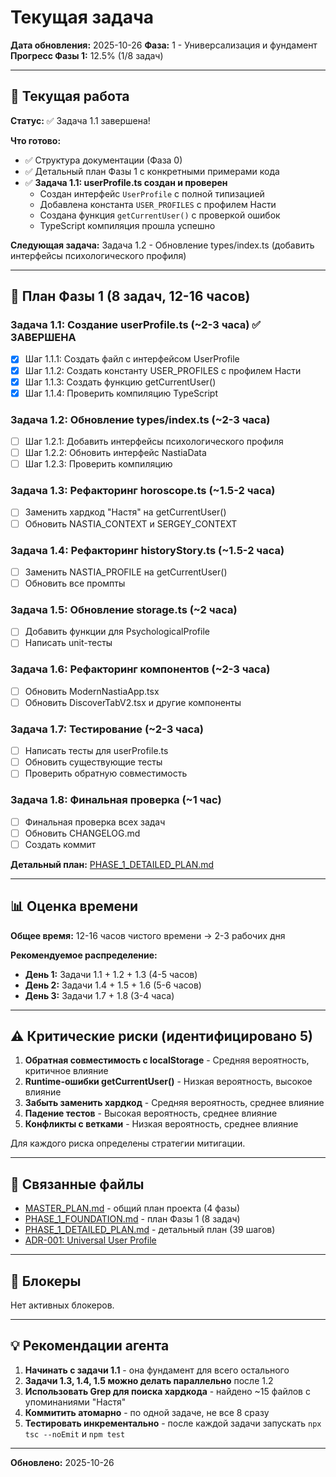 # Текущая задача

**Дата обновления:** 2025-10-26
**Фаза:** 1 - Универсализация и фундамент
**Прогресс Фазы 1:** 12.5% (1/8 задач)

---

## 🎯 Текущая работа

**Статус:** ✅ Задача 1.1 завершена!

**Что готово:**
- ✅ Структура документации (Фаза 0)
- ✅ Детальный план Фазы 1 с конкретными примерами кода
- ✅ **Задача 1.1: userProfile.ts создан и проверен**
  - Создан интерфейс `UserProfile` с полной типизацией
  - Добавлена константа `USER_PROFILES` с профилем Насти
  - Создана функция `getCurrentUser()` с проверкой ошибок
  - TypeScript компиляция прошла успешно

**Следующая задача:** Задача 1.2 - Обновление types/index.ts (добавить интерфейсы психологического профиля)

---

## 📝 План Фазы 1 (8 задач, 12-16 часов)

### Задача 1.1: Создание userProfile.ts (~2-3 часа) ✅ ЗАВЕРШЕНА
- [x] Шаг 1.1.1: Создать файл с интерфейсом UserProfile
- [x] Шаг 1.1.2: Создать константу USER_PROFILES с профилем Насти
- [x] Шаг 1.1.3: Создать функцию getCurrentUser()
- [x] Шаг 1.1.4: Проверить компиляцию TypeScript

### Задача 1.2: Обновление types/index.ts (~2-3 часа)
- [ ] Шаг 1.2.1: Добавить интерфейсы психологического профиля
- [ ] Шаг 1.2.2: Обновить интерфейс NastiaData
- [ ] Шаг 1.2.3: Проверить компиляцию

### Задача 1.3: Рефакторинг horoscope.ts (~1.5-2 часа)
- [ ] Заменить хардкод "Настя" на getCurrentUser()
- [ ] Обновить NASTIA_CONTEXT и SERGEY_CONTEXT

### Задача 1.4: Рефакторинг historyStory.ts (~1.5-2 часа)
- [ ] Заменить NASTIA_PROFILE на getCurrentUser()
- [ ] Обновить все промпты

### Задача 1.5: Обновление storage.ts (~2 часа)
- [ ] Добавить функции для PsychologicalProfile
- [ ] Написать unit-тесты

### Задача 1.6: Рефакторинг компонентов (~2-3 часа)
- [ ] Обновить ModernNastiaApp.tsx
- [ ] Обновить DiscoverTabV2.tsx и другие компоненты

### Задача 1.7: Тестирование (~2-3 часа)
- [ ] Написать тесты для userProfile.ts
- [ ] Обновить существующие тесты
- [ ] Проверить обратную совместимость

### Задача 1.8: Финальная проверка (~1 час)
- [ ] Финальная проверка всех задач
- [ ] Обновить CHANGELOG.md
- [ ] Создать коммит

**Детальный план:** [PHASE_1_DETAILED_PLAN.md](../roadmap/PHASE_1_DETAILED_PLAN.md)

---

## 📊 Оценка времени

**Общее время:** 12-16 часов чистого времени → 2-3 рабочих дня

**Рекомендуемое распределение:**
- **День 1:** Задачи 1.1 + 1.2 + 1.3 (4-5 часов)
- **День 2:** Задачи 1.4 + 1.5 + 1.6 (5-6 часов)
- **День 3:** Задачи 1.7 + 1.8 (3-4 часа)

---

## ⚠️ Критические риски (идентифицировано 5)

1. **Обратная совместимость с localStorage** - Средняя вероятность, критичное влияние
2. **Runtime-ошибки getCurrentUser()** - Низкая вероятность, высокое влияние
3. **Забыть заменить хардкод** - Средняя вероятность, среднее влияние
4. **Падение тестов** - Высокая вероятность, среднее влияние
5. **Конфликты с ветками** - Низкая вероятность, среднее влияние

Для каждого риска определены стратегии митигации.

---

## 🔗 Связанные файлы

- [MASTER_PLAN.md](../MASTER_PLAN.md) - общий план проекта (4 фазы)
- [PHASE_1_FOUNDATION.md](../roadmap/PHASE_1_FOUNDATION.md) - план Фазы 1 (8 задач)
- [PHASE_1_DETAILED_PLAN.md](../roadmap/PHASE_1_DETAILED_PLAN.md) - детальный план (39 шагов)
- [ADR-001: Universal User Profile](../architecture/ADR-001-universal-user-profile.md)

---

## 🚧 Блокеры

Нет активных блокеров.

---

## 💡 Рекомендации агента

1. **Начинать с задачи 1.1** - она фундамент для всего остального
2. **Задачи 1.3, 1.4, 1.5 можно делать параллельно** после 1.2
3. **Использовать Grep для поиска хардкода** - найдено ~15 файлов с упоминаниями "Настя"
4. **Коммитить атомарно** - по одной задаче, не все 8 сразу
5. **Тестировать инкрементально** - после каждой задачи запускать `npx tsc --noEmit` и `npm test`

---

**Обновлено:** 2025-10-26

